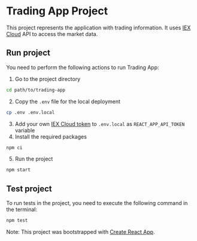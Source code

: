 # Trading App Project

This project represents the application with trading information.
It uses [IEX Cloud](https://iexcloud.io/) API to access the market data.

## Run project

You need to perform the following actions to run Trading App:

1. Go to the project directory

```sh
cd path/to/trading-app
```

2. Copy the `.env` file for the local deployment

```sh
cp .env .env.local
```

3. Add your own [IEX Cloud token](https://iexcloud.io/console/tokens) to `.env.local` as `REACT_APP_API_TOKEN` variable
4. Install the required packages

```sh
npm ci
```

5. Run the project

```sh
npm start
```

## Test project

To run tests in the project, you need to execute the following command in the terminal:

```sh
npm test
```

Note:
This project was bootstrapped with [Create React App](https://github.com/facebook/create-react-app).
